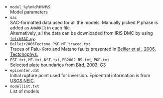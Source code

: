 - `model_%y%m%d%H%M%S`  
Model parameters  
- `sac`  
SAC-formatted data used for all the models. Manually picked *P* phase is added as `AMARKER` in each file.   
Alternatively, all the data can be downloaded from IRIS DMC by using [`fetchSAC.py`](./fetchSAC.py).  
- `Belleir2006Tectono_PKF_MF_traced.txt`  
Traces of Palu-Koro and Matano faults presented in [Bellier et al., 2006, Tectonophys.](https://doi.org/10.1016/j.tecto.2005.10.036)  
- `EST.txt`, `MF.txt`, `NST.txt`, `PB2002_BS.txt`, `PKF.txt`  
Selected plate boundaries from [Bird, 2003, G3](https://doi.org/10.1029/2001GC000252)  
- `epicenter.dat`  
Initial rupture point used for inversion. Epicentral information is from [USGS NEIC](https://earthquake.usgs.gov/earthquakes/eventpage/us1000h3p4/executive).  
- `modellist.txt`  
List of models
